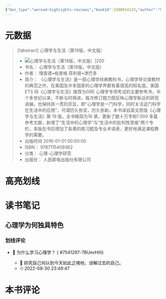 ```yaml
---
{"doc_type":"weread-highlights-reviews","bookId":3300014123,"author":"理查德•格里格 菲利普•津巴多","cover":"https://weread-1258476243.file.myqcloud.com/weread/cover/23/3300014123/t7_3300014123.jpg","reviewCount":1,"noteCount":0,"isbn":9787115409362,"category":"心理-心理学研究","lastReadDate":"2022-08-30","dg-publish":true,"permalink":"/00inbox/weread/心理学与生活（第19版，中文版）-理查德•格里格 菲利普•津巴多/","dgPassFrontmatter":true,"noteIcon":""}
---
```


# 元数据
> [!abstract] 心理学与生活（第19版，中文版）
> - ![ 心理学与生活（第19版，中文版）|200](https://weread-1258476243.file.myqcloud.com/weread/cover/23/3300014123/t7_3300014123.jpg)
> - 书名： 心理学与生活（第19版，中文版）
> - 作者： 理查德•格里格 菲利普•津巴多
> - 简介： 《心理学与生活》是一部心理学经典教科书，心理学导论类教材的典范之作，在美国及许多国家的心理学界都有着很高的知名度。美国ETS 将《心理学与生活》推荐为GRE 心理学专项考试的主要参考书，半个多世纪以来，不断与时俱进，每次修订既力图反映心理学新近的研究进展，也保持其一贯的宗旨，即“心理学是一门科学，同时关注这门科学在生活中的应用”，可谓历久弥坚，历久弥新。本书译自英文原版《心理学与生活》第 19 版，全书精简为16 章，更新了数十万字和1 000 多篇参考文献，新增了“生活中的心理学”与“生活中的批判性思维”两个专栏，本版在书后增加了各章的练习题及专业术语表，更好地满足课程教学的需要。
> - 出版时间 2016-01-01 00:00:00
> - ISBN： 9787115409362
> - 分类： 心理-心理学研究
> - 出版社： 人民邮电出版社有限公司

# 高亮划线

# 读书笔记

## 心理学为何独具特色

### 划线评论
- 📌 为什么学习心理学？ 
{ #7541297-7BUevHtIi}

    - 💭 研究自己何以到今天如此之境地，谅解过去的自己。
    - ⏱ 2022-08-30 23:49:47
   
# 本书评论
